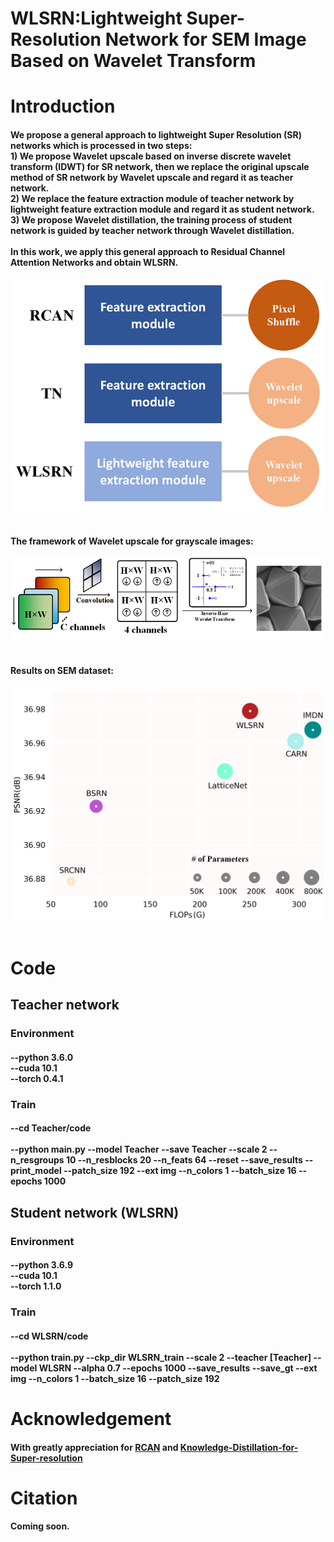 # WLSRN:Lightweight Super-Resolution Network for SEM Image Based on Wavelet Transform
# Introduction
#### We propose a general approach to lightweight Super Resolution (SR) networks which is processed in two steps:<br>1) We propose Wavelet upscale based on inverse discrete wavelet transform (IDWT) for SR network, then we replace the original upscale method of SR network by Wavelet upscale and regard it as teacher network.<br>2) We replace the feature extraction module of teacher network by lightweight feature extraction module and regard it as student network.<br>3) We propose Wavelet distillation, the training process of student network is guided by teacher network through Wavelet distillation.<br><br>In this work, we apply this general approach to Residual Channel Attention Networks and obtain WLSRN.
![The relationship between RCAN, teacher network (TN) and WLSRN.](/Fig/Fig1.png) <br><br>
#### The framework of Wavelet upscale for grayscale images:<br>
![The framework of Wavelet upscale for grayscale images.](/Fig/Fig2.png) <br><br> 
#### Results on SEM dataset:
![Trade-off between performance (PSNR) vs. network weight (FLOPs and parameters) on SEM images (1280 × 960 pixels). The x-axis and y-axis denote the FLOPs and PSNR, the size of the circle represents the number of parameters.](/Fig/Fig3.png) <br><br>
# Code
## Teacher network
### Environment
#### --python 3.6.0<br>--cuda 10.1<br>--torch 0.4.1
### Train
#### --cd Teacher/code<br><br>--python main.py --model Teacher --save Teacher --scale 2 --n_resgroups 10 --n_resblocks 20 --n_feats 64 --reset --save_results --print_model --patch_size 192 --ext img --n_colors 1 --batch_size 16 --epochs 1000
## Student network (WLSRN)
### Environment
#### --python 3.6.9<br>--cuda 10.1<br>--torch 1.1.0
### Train
#### --cd WLSRN/code<br><br>--python train.py --ckp_dir WLSRN_train --scale 2 --teacher [Teacher] --model WLSRN --alpha 0.7 --epochs 1000 --save_results --save_gt --ext img --n_colors 1 --batch_size 16 --patch_size 192
# Acknowledgement
#### With greatly appreciation for [RCAN](https://github.com/yulunzhang/RCAN) and [Knowledge-Distillation-for-Super-resolution](https://github.com/Vincent-Hoo/Knowledge-Distillation-for-Super-resolution)
# Citation
#### Coming soon.
